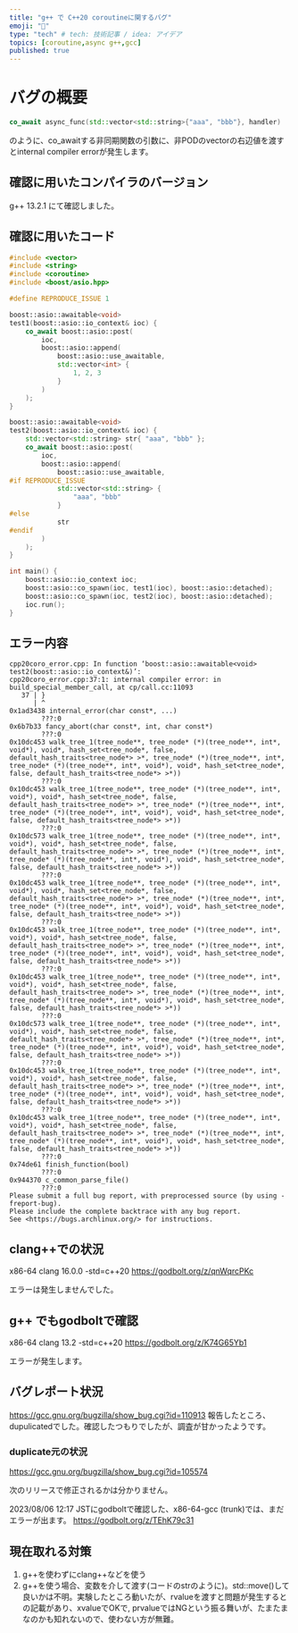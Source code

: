 ```yaml
---
title: "g++ で C++20 coroutineに関するバグ"
emoji: "🔌"
type: "tech" # tech: 技術記事 / idea: アイデア
topics: [coroutine,async g++,gcc]
published: true
---
```


# バグの概要
```cpp
co_await async_func(std::vector<std::string>{"aaa", "bbb"}, handler)
```
のように、co_awaitする非同期関数の引数に、非PODのvectorの右辺値を渡すとinternal compiler errorが発生します。

## 確認に用いたコンパイラのバージョン
g++ 13.2.1 にて確認しました。

## 確認に用いたコード

```cpp
#include <vector>
#include <string>
#include <coroutine>
#include <boost/asio.hpp>

#define REPRODUCE_ISSUE 1

boost::asio::awaitable<void>
test1(boost::asio::io_context& ioc) {
    co_await boost::asio::post(
        ioc,
        boost::asio::append(
            boost::asio::use_awaitable,
            std::vector<int> {
                1, 2, 3
            }
        )
    );
}

boost::asio::awaitable<void>
test2(boost::asio::io_context& ioc) {
    std::vector<std::string> str{ "aaa", "bbb" };
    co_await boost::asio::post(
        ioc,
        boost::asio::append(
            boost::asio::use_awaitable,
#if REPRODUCE_ISSUE
            std::vector<std::string> {
                "aaa", "bbb"
            }
#else
            str
#endif
        )
    );
}

int main() {
    boost::asio::io_context ioc;
    boost::asio::co_spawn(ioc, test1(ioc), boost::asio::detached);
    boost::asio::co_spawn(ioc, test2(ioc), boost::asio::detached);
    ioc.run();
}
```

## エラー内容

```
cpp20coro_error.cpp: In function ‘boost::asio::awaitable<void> test2(boost::asio::io_context&)’:
cpp20coro_error.cpp:37:1: internal compiler error: in build_special_member_call, at cp/call.cc:11093
   37 | }
      | ^
0x1ad3438 internal_error(char const*, ...)
        ???:0
0x6b7b33 fancy_abort(char const*, int, char const*)
        ???:0
0x10dc453 walk_tree_1(tree_node**, tree_node* (*)(tree_node**, int*, void*), void*, hash_set<tree_node*, false, default_hash_traits<tree_node*> >*, tree_node* (*)(tree_node**, int*, tree_node* (*)(tree_node**, int*, void*), void*, hash_set<tree_node*, false, default_hash_traits<tree_node*> >*))
        ???:0
0x10dc453 walk_tree_1(tree_node**, tree_node* (*)(tree_node**, int*, void*), void*, hash_set<tree_node*, false, default_hash_traits<tree_node*> >*, tree_node* (*)(tree_node**, int*, tree_node* (*)(tree_node**, int*, void*), void*, hash_set<tree_node*, false, default_hash_traits<tree_node*> >*))
        ???:0
0x10dc573 walk_tree_1(tree_node**, tree_node* (*)(tree_node**, int*, void*), void*, hash_set<tree_node*, false, default_hash_traits<tree_node*> >*, tree_node* (*)(tree_node**, int*, tree_node* (*)(tree_node**, int*, void*), void*, hash_set<tree_node*, false, default_hash_traits<tree_node*> >*))
        ???:0
0x10dc453 walk_tree_1(tree_node**, tree_node* (*)(tree_node**, int*, void*), void*, hash_set<tree_node*, false, default_hash_traits<tree_node*> >*, tree_node* (*)(tree_node**, int*, tree_node* (*)(tree_node**, int*, void*), void*, hash_set<tree_node*, false, default_hash_traits<tree_node*> >*))
        ???:0
0x10dc453 walk_tree_1(tree_node**, tree_node* (*)(tree_node**, int*, void*), void*, hash_set<tree_node*, false, default_hash_traits<tree_node*> >*, tree_node* (*)(tree_node**, int*, tree_node* (*)(tree_node**, int*, void*), void*, hash_set<tree_node*, false, default_hash_traits<tree_node*> >*))
        ???:0
0x10dc453 walk_tree_1(tree_node**, tree_node* (*)(tree_node**, int*, void*), void*, hash_set<tree_node*, false, default_hash_traits<tree_node*> >*, tree_node* (*)(tree_node**, int*, tree_node* (*)(tree_node**, int*, void*), void*, hash_set<tree_node*, false, default_hash_traits<tree_node*> >*))
        ???:0
0x10dc573 walk_tree_1(tree_node**, tree_node* (*)(tree_node**, int*, void*), void*, hash_set<tree_node*, false, default_hash_traits<tree_node*> >*, tree_node* (*)(tree_node**, int*, tree_node* (*)(tree_node**, int*, void*), void*, hash_set<tree_node*, false, default_hash_traits<tree_node*> >*))
        ???:0
0x10dc453 walk_tree_1(tree_node**, tree_node* (*)(tree_node**, int*, void*), void*, hash_set<tree_node*, false, default_hash_traits<tree_node*> >*, tree_node* (*)(tree_node**, int*, tree_node* (*)(tree_node**, int*, void*), void*, hash_set<tree_node*, false, default_hash_traits<tree_node*> >*))
        ???:0
0x10dc453 walk_tree_1(tree_node**, tree_node* (*)(tree_node**, int*, void*), void*, hash_set<tree_node*, false, default_hash_traits<tree_node*> >*, tree_node* (*)(tree_node**, int*, tree_node* (*)(tree_node**, int*, void*), void*, hash_set<tree_node*, false, default_hash_traits<tree_node*> >*))
        ???:0
0x74de61 finish_function(bool)
        ???:0
0x944370 c_common_parse_file()
        ???:0
Please submit a full bug report, with preprocessed source (by using -freport-bug).
Please include the complete backtrace with any bug report.
See <https://bugs.archlinux.org/> for instructions.
```

## clang++での状況

x86-64 clang 16.0.0
-std=c++20
https://godbolt.org/z/qnWqrcPKc

エラーは発生しませんでした。

## g++ でもgodboltで確認

x86-64 clang 13.2
-std=c++20
https://godbolt.org/z/K74G65Yb1

エラーが発生します。

## バグレポート状況

https://gcc.gnu.org/bugzilla/show_bug.cgi?id=110913
報告したところ、dupulicatedでした。確認したつもりでしたが、調査が甘かったようです。

### duplicate元の状況
https://gcc.gnu.org/bugzilla/show_bug.cgi?id=105574

次のリリースで修正されるかは分かりません。

2023/08/06 12:17 JSTにgodboltで確認した、x86-64-gcc (trunk)では、まだエラーが出ます。
https://godbolt.org/z/TEhK79c31

## 現在取れる対策

1. g++を使わずにclang++などを使う
2. g++を使う場合、変数を介して渡す(コードのstrのように)。std::move()して良いかは不明。実験したところ動いたが、rvalueを渡すと問題が発生するとの記載があり、xvalueでOKで, prvalueではNGという振る舞いが、たまたまなのかも知れないので、使わない方が無難。


